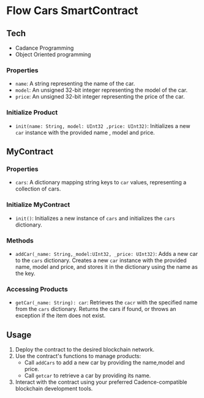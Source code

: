 # Flow Cars SmartContract

## Tech 
- Cadance Programming
- Object Oriented programming


### Properties
- `name`: A string representing the name of the car.
- `model`:  An unsigned 32-bit integer representing the model of the car.
- `price`: An unsigned 32-bit integer representing the price of the car.

### Initialize Product
- `init(name: String, model: UInt32 ,price: UInt32)`: Initializes a new `car` instance with the provided name , model  and price.

## MyContract

### Properties
- `cars`: A dictionary mapping string keys to `car` values, representing a collection of cars.

### Initialize MyContract
- `init()`: Initializes a new instance of `cars` and initializes the `cars` dictionary.

### Methods
- `addCar(_name: String,_model:UInt32, _price: UInt32)`: Adds a new car to the `cars` dictionary. Creates a new `car` instance with the provided name, model and price, and stores it in the dictionary using the name as the key.

### Accessing Products
- `getCar(_name: String): car`: Retrieves the `cacr` with the specified name from the `cars` dictionary. Returns the cars if found, or throws an exception if the item does not exist.


## Usage

1. Deploy the contract to the desired blockchain network.
2. Use the contract's functions to manage products:
   - Call `addCars` to add a new car by providing the name,model and price.
   - Call `getcar` to retrieve a car by providing its name.
3. Interact with the contract using your preferred Cadence-compatible blockchain development tools.
